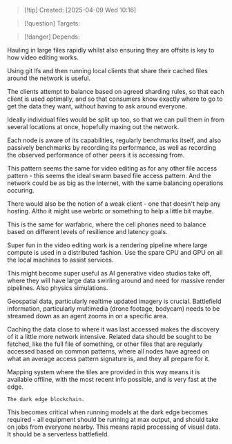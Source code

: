 
>[!tip] Created: [2025-04-09 Wed 10:16]

>[!question] Targets: 

>[!danger] Depends: 

Hauling in large files rapidly whilst also ensuring they are offsite is key to how video editing works.

Using git lfs and then running local clients that share their cached files around the network is useful.

The clients attempt to balance based on agreed sharding rules, so that each client is used optimally, and so that consumers know exactly where to go to get the data they want, without having to ask around everyone.

Ideally individual files would be split up too, so that we can pull them in from several locations at once, hopefully maxing out the network.

Each node is aware of its capabilities, regularly benchmarks itself, and also passively benchmarks by recording its performance, as well as recording the observed performance of other peers it is accessing from.

This pattern seems the same for video editing as for any other file access pattern - this seems the ideal swarm based file access pattern.  And the network could be as big as the internet, with the same balancing operations occuring.

There would also be the notion of a weak client - one that doesn't help any hosting.  Altho it might use webrtc or something to help a little bit maybe.

This is the same for warfabric, where the cell phones need to balance based on different levels of resilience and latency goals.

Super fun in the video editing work is a rendering pipeline where large compute is used in a distributed fashion.  Use the spare CPU and GPU on all the local machines to assist services.

This might become super useful as AI generative video studios take off, where they will have large data swirling around and need for massive render pipelines.  Also physics simulations.

Geospatial data, particularly realtime updated imagery is crucial.
Battlefield information, particularly multimedia (drone footage, bodycam) needs to be streamed down as an agent zooms in on a specific area.  

Caching the data close to where it was last accessed makes the discovery of it a little more network intensive.  Related data should be sought to be fetched, like the full file of something, or other files that are regularly accessed based on common patterns, where all nodes have agreed on what an average access pattern signature is, and they all prepare for it.

Mapping system where the tiles are provided in this way means it is available offline, with the most recent info possible, and is very fast at the edge.

	The dark edge blockchain.

This becomes critical when running models at the dark edge becomes required - all equipment should be running at max output, and should take on jobs from everyone nearby.  This means rapid processing of visual data.  It should be a serverless battlefield.